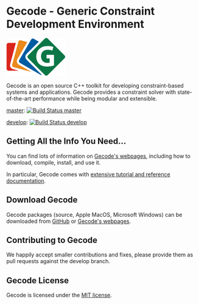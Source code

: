 # Gecode - Generic Constraint Development Environment

![Gecode](images/gecode-logo-100.png "Gecode")

Gecode is an open source C++ toolkit for developing
constraint-based systems and applications. Gecode provides a
constraint solver with state-of-the-art performance while being
modular and extensible.

[master](https://github.com/Gecode/gecode/tree/master): 
[![Build Status master](https://api.travis-ci.org/Gecode/gecode.svg?branch=master)](https://travis-ci.org/Gecode/gecode)

[develop](https://github.com/Gecode/gecode/tree/develop): 
[![Build Status develop](https://api.travis-ci.org/Gecode/gecode.svg?branch=develop)](https://travis-ci.org/Gecode/gecode)

## Getting All the Info You Need...

You can find lots of information on
[Gecode's webpages](https://gecode.github.io),
including how to download, compile, install, and use it. 

In particular,
Gecode comes with
[extensive tutorial and reference documentation](https://gecode.github.io/documentation.html).

## Download Gecode

Gecode packages (source, Apple MacOS, Microsoft Windows) can be downloaded from
[GitHub](https://github.com/Gecode/gecode/releases)
or
[Gecode's webpages](https://gecode.github.io/download.html).

## Contributing to Gecode

We happily accept smaller contributions and fixes, please provide them as pull requests against the develop branch.

## Gecode License

Gecode is licensed under the
[MIT license](https://github.com/Gecode/gecode/blob/master/LICENSE).



